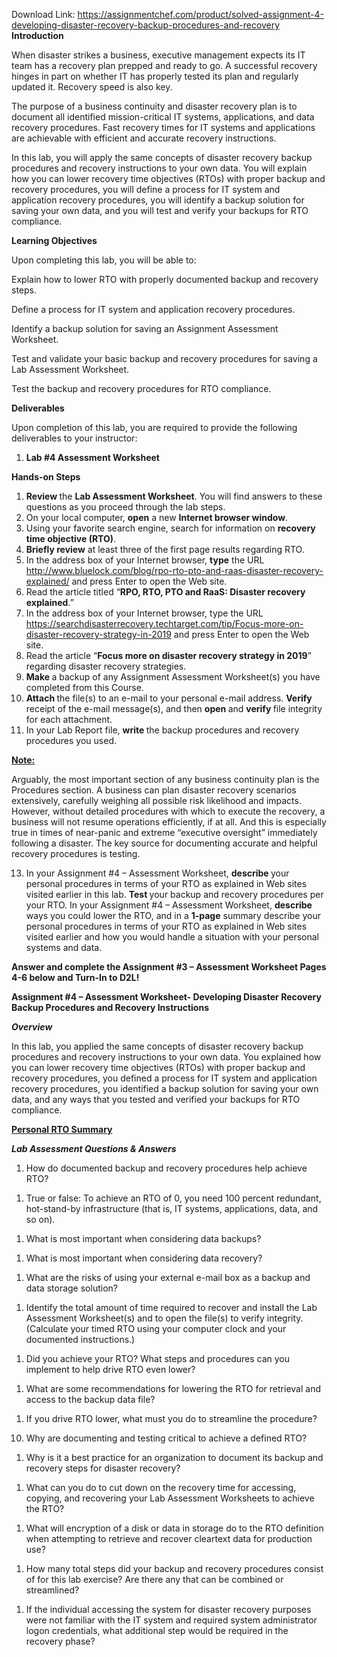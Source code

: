 Download Link: https://assignmentchef.com/product/solved-assignment-4-developing-disaster-recovery-backup-procedures-and-recovery
<br>
<strong>Introduction </strong>

When disaster strikes a business, executive management expects its IT team has a recovery plan prepped and ready to go. A successful recovery hinges in part on whether IT has properly tested its plan and regularly updated it. Recovery speed is also key.

The purpose of a business continuity and disaster recovery plan is to document all identified mission-critical IT systems, applications, and data recovery procedures. Fast recovery times for IT systems and applications are achievable with efficient and accurate recovery instructions.

In this lab, you will apply the same concepts of disaster recovery backup procedures and recovery instructions to your own data. You will explain how you can lower recovery time objectives (RTOs) with proper backup and recovery procedures, you will define a process for IT system and application recovery procedures, you will identify a backup solution for saving your own data, and you will test and verify your backups for RTO compliance.

<strong>Learning Objectives </strong>

Upon completing this lab, you will be able to:

Explain how to lower RTO with properly documented backup and recovery steps.

Define a process for IT system and application recovery procedures.

Identify a backup solution for saving an Assignment Assessment Worksheet.

Test and validate your basic backup and recovery procedures for saving a Lab Assessment Worksheet.

Test the backup and recovery procedures for RTO compliance.

<strong>Deliverables </strong>

Upon completion of this lab, you are required to provide the following deliverables to your instructor:

<ol>

 <li><strong>Lab #4 Assessment Worksheet </strong></li>

</ol>

<strong> </strong>

<strong>Hands-on Steps</strong>

<ol>

 <li><strong>Review </strong>the <strong>Lab Assessment Worksheet</strong>. You will find answers to these questions as you proceed through the lab steps.</li>

 <li>On your local computer, <strong>open</strong> a new <strong>Internet browser window</strong>.</li>

 <li>Using your favorite search engine, search for information on <strong>recovery time objective (RTO)</strong>.</li>

 <li><strong>Briefly review</strong> at least three of the first page results regarding RTO.</li>

 <li>In the address box of your Internet browser, <strong>type</strong> the URL <a href="http://www.bluelock.com/blog/rpo-rto-pto-and-raas-disaster-recovery-explained/">http://www.bluelock.com/blog/rpo-rto-pto-and-raas-disaster-recovery-explained/</a> and press Enter to open the Web site.</li>

 <li>Read the article titled “<strong>RPO, RTO, PTO and RaaS: Disaster recovery explained</strong>.”</li>

 <li>In the address box of your Internet browser, type the URL <a href="https://searchdisasterrecovery.techtarget.com/tip/Focus-more-on-disaster-recovery-strategy-in-2019">https://searchdisasterrecovery.techtarget.com/tip/Focus-more-on-disaster-recovery-strategy-in-2019</a> and press Enter to open the Web site.</li>

 <li>Read the article “<strong>Focus more on disaster recovery strategy in 2019</strong>” regarding disaster recovery strategies.</li>

 <li><strong>Make </strong>a backup of any Assignment Assessment Worksheet(s) you have completed from this Course.</li>

 <li><strong>Attach </strong>the file(s) to an e-mail to your personal e-mail address. <strong>Verify </strong>receipt of the e-mail message(s), and then <strong>open </strong>and <strong>verify </strong>file integrity for each attachment.</li>

 <li>In your Lab Report file, <strong>write </strong>the backup procedures and recovery procedures you used.</li>

</ol>

<strong><u>Note:</u></strong>

Arguably, the most important section of any business continuity plan is the Procedures section. A business can plan disaster recovery scenarios extensively, carefully weighing all possible risk likelihood and impacts. However, without detailed procedures with which to execute the recovery, a business will not resume operations efficiently, if at all. And this is especially true in times of near-panic and extreme “executive oversight” immediately following a disaster. The key source for documenting accurate and helpful recovery procedures is testing.

<ol start="13">

 <li>In your Assignment #4 – Assessment Worksheet, <strong>describe </strong>your personal procedures in terms of your RTO as explained in Web sites visited earlier in this lab. <strong>Test </strong>your backup and recovery procedures per your RTO. In your Assignment #4 – Assessment Worksheet, <strong>describe </strong>ways you could lower the RTO, and in a <strong>1-page</strong> summary describe your personal procedures in terms of your RTO as explained in Web sites visited earlier and how you would handle a situation with your personal systems and data.</li>

</ol>







<strong>Answer and complete the Assignment #3 – Assessment Worksheet Pages 4-6 below and Turn-In to D2L!</strong>

<strong> </strong>

<strong>Assignment #4 – Assessment Worksheet- Developing Disaster Recovery Backup Procedures and Recovery Instructions</strong>

<strong><em>Overview </em></strong>

In this lab, you applied the same concepts of disaster recovery backup procedures and recovery instructions to your own data. You explained how you can lower recovery time objectives (RTOs) with proper backup and recovery procedures, you defined a process for IT system and application recovery procedures, you identified a backup solution for saving your own data, and any ways that you tested and verified your backups for RTO compliance.




<strong><u>Personal RTO Summary</u></strong>

<strong> </strong>

<strong> </strong>




<strong><em>Lab Assessment Questions &amp; Answers </em></strong>

<ol>

 <li>How do documented backup and recovery procedures help achieve RTO?</li>

</ol>







<ol>

 <li>True or false: To achieve an RTO of 0, you need 100 percent redundant, hot-stand-by infrastructure (that is, IT systems, applications, data, and so on).</li>

</ol>







<ol>

 <li>What is most important when considering data backups?</li>

</ol>







<ol>

 <li>What is most important when considering data recovery?</li>

</ol>







<ol>

 <li>What are the risks of using your external e-mail box as a backup and data storage solution?</li>

</ol>







<ol>

 <li>Identify the total amount of time required to recover and install the Lab Assessment Worksheet(s) and to open the file(s) to verify integrity. (Calculate your timed RTO using your computer clock and your documented instructions.)</li>

</ol>




<ol>

 <li>Did you achieve your RTO? What steps and procedures can you implement to help drive RTO even lower?</li>

</ol>




<ol>

 <li>What are some recommendations for lowering the RTO for retrieval and access to the backup data file?</li>

</ol>







<ol>

 <li>If you drive RTO lower, what must you do to streamline the procedure?</li>

</ol>




<ol start="10">

 <li>Why are documenting and testing critical to achieve a defined RTO?</li>

</ol>







<ol>

 <li>Why is it a best practice for an organization to document its backup and recovery steps for disaster recovery?</li>

</ol>







<ol>

 <li>What can you do to cut down on the recovery time for accessing, copying, and recovering your Lab Assessment Worksheets to achieve the RTO?</li>

</ol>










<ol>

 <li>What will encryption of a disk or data in storage do to the RTO definition when attempting to retrieve and recover cleartext data for production use?</li>

</ol>







<ol>

 <li>How many total steps did your backup and recovery procedures consist of for this lab exercise? Are there any that can be combined or streamlined?</li>

</ol>







<ol>

 <li>If the individual accessing the system for disaster recovery purposes were not familiar with the IT system and required system administrator logon credentials, what additional step would be required in the recovery phase?</li>

</ol>


